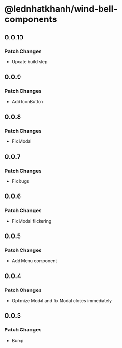 # @lednhatkhanh/wind-bell-components

## 0.0.10

### Patch Changes

- Update build step

## 0.0.9

### Patch Changes

- Add IconButton

## 0.0.8

### Patch Changes

- Fix Modal

## 0.0.7

### Patch Changes

- Fix bugs

## 0.0.6

### Patch Changes

- Fix Modal flickering

## 0.0.5

### Patch Changes

- Add Menu component

## 0.0.4

### Patch Changes

- Optimize Modal and fix Modal closes immediately

## 0.0.3

### Patch Changes

- Bump
